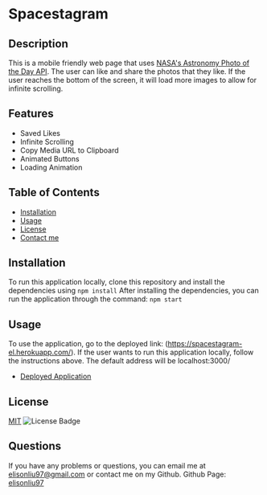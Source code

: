 # Spacestagram

  ## Description
  This is a mobile friendly web page that uses [NASA's Astronomy Photo of the Day API](https://github.com/nasa/apod-api). The user can like and share the photos that they like.
  If the user reaches the bottom of the screen, it will load more images to allow for infinite scrolling.
  
  ## Features
  - Saved Likes
  - Infinite Scrolling
  - Copy Media URL to Clipboard
  - Animated Buttons
  - Loading Animation

  ## Table of Contents
  - [Installation](#installation)
  - [Usage](#usage)
  - [License](#license)
  - [Contact me](#questions)

  ## Installation
  To run this application locally, clone this repository and install the dependencies using
  `npm install`
  After installing the dependencies, you can run the application through the command:
  `npm start`
  
  ## Usage
  To use the application, go to the deployed link: (https://spacestagram-el.herokuapp.com/).
  If the user wants to run this application locally, follow the instructions above. The default address will be localhost:3000/
  
  - [Deployed Application](https://book-search-engine-el.herokuapp.com//)


  ## License
  [MIT](https://spdx.org/licenses/MIT.html)
  ![License Badge](https://img.shields.io/badge/license-MIT-9cf)

  ## Questions
  If you have any problems or questions, you can email me at elisonliu97@gmail.com or contact me on my Github.
  Github Page: [elisonliu97](github.com/elisonliu97)

